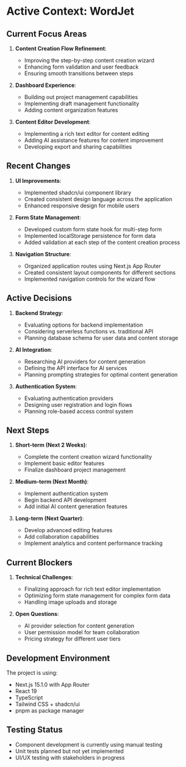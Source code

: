 # Active Context: WordJet

## Current Focus Areas

1. **Content Creation Flow Refinement**:
   - Improving the step-by-step content creation wizard
   - Enhancing form validation and user feedback
   - Ensuring smooth transitions between steps

2. **Dashboard Experience**:
   - Building out project management capabilities
   - Implementing draft management functionality
   - Adding content organization features

3. **Content Editor Development**:
   - Implementing a rich text editor for content editing
   - Adding AI assistance features for content improvement
   - Developing export and sharing capabilities

## Recent Changes

1. **UI Improvements**:
   - Implemented shadcn/ui component library
   - Created consistent design language across the application
   - Enhanced responsive design for mobile users

2. **Form State Management**:
   - Developed custom form state hook for multi-step form
   - Implemented localStorage persistence for form data
   - Added validation at each step of the content creation process

3. **Navigation Structure**:
   - Organized application routes using Next.js App Router
   - Created consistent layout components for different sections
   - Implemented navigation controls for the wizard flow

## Active Decisions

1. **Backend Strategy**:
   - Evaluating options for backend implementation
   - Considering serverless functions vs. traditional API
   - Planning database schema for user data and content storage

2. **AI Integration**:
   - Researching AI providers for content generation
   - Defining the API interface for AI services
   - Planning prompting strategies for optimal content generation

3. **Authentication System**:
   - Evaluating authentication providers
   - Designing user registration and login flows
   - Planning role-based access control system

## Next Steps

1. **Short-term (Next 2 Weeks)**:
   - Complete the content creation wizard functionality
   - Implement basic editor features
   - Finalize dashboard project management

2. **Medium-term (Next Month)**:
   - Implement authentication system
   - Begin backend API development
   - Add initial AI content generation features

3. **Long-term (Next Quarter)**:
   - Develop advanced editing features
   - Add collaboration capabilities
   - Implement analytics and content performance tracking

## Current Blockers

1. **Technical Challenges**:
   - Finalizing approach for rich text editor implementation
   - Optimizing form state management for complex form data
   - Handling image uploads and storage

2. **Open Questions**:
   - AI provider selection for content generation
   - User permission model for team collaboration
   - Pricing strategy for different user tiers

## Development Environment

The project is using:
- Next.js 15.1.0 with App Router
- React 19
- TypeScript
- Tailwind CSS + shadcn/ui
- pnpm as package manager

## Testing Status

- Component development is currently using manual testing
- Unit tests planned but not yet implemented
- UI/UX testing with stakeholders in progress 